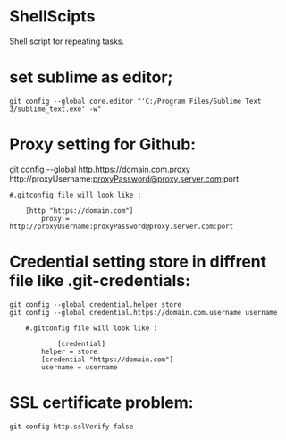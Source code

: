 # ShellScipts
Shell script for repeating tasks.

# set sublime as editor;
	git config --global core.editor "'C:/Program Files/Sublime Text 3/sublime_text.exe' -w" 

# Proxy setting for Github:
   git config --global http.https://domain.com.proxy http://proxyUsername:proxyPassword@proxy.server.com:port

    #.gitconfig file will look like :
    	
		[http "https://domain.com"]
			proxy = http://proxyUsername:proxyPassword@proxy.server.com:port

# Credential setting store in diffrent file like .git-credentials: 
	git config --global credential.helper store
	git config --global credential.https://domain.com.username username

		#.gitconfig file will look like :

	    		[credential]
			helper = store
			[credential "https://domain.com"]
	 		username = username
# SSL certificate problem:
	git config http.sslVerify false 

